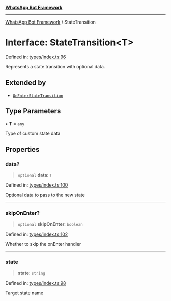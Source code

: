 [**WhatsApp Bot Framework**](../README.md)

***

[WhatsApp Bot Framework](../globals.md) / StateTransition

# Interface: StateTransition\<T\>

Defined in: [types/index.ts:96](https://github.com/green-api/whatsapp-chatbot-js-v2/blob/3a291a116c693666e84c00cdfc7b1afd2795fe33/src/types/index.ts#L96)

Represents a state transition with optional data.

## Extended by

- [`OnEnterStateTransition`](OnEnterStateTransition.md)

## Type Parameters

• **T** = `any`

Type of custom state data

## Properties

### data?

> `optional` **data**: `T`

Defined in: [types/index.ts:100](https://github.com/green-api/whatsapp-chatbot-js-v2/blob/3a291a116c693666e84c00cdfc7b1afd2795fe33/src/types/index.ts#L100)

Optional data to pass to the new state

***

### skipOnEnter?

> `optional` **skipOnEnter**: `boolean`

Defined in: [types/index.ts:102](https://github.com/green-api/whatsapp-chatbot-js-v2/blob/3a291a116c693666e84c00cdfc7b1afd2795fe33/src/types/index.ts#L102)

Whether to skip the onEnter handler

***

### state

> **state**: `string`

Defined in: [types/index.ts:98](https://github.com/green-api/whatsapp-chatbot-js-v2/blob/3a291a116c693666e84c00cdfc7b1afd2795fe33/src/types/index.ts#L98)

Target state name
